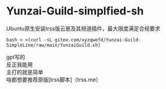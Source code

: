 # Yunzai-Guild-simplfied-sh
Ubuntu原生安装trss版云崽及其频道插件，最大限度满足合规要求  
```
bash < <(curl -sL gitee.com/xyzqwefd/Yunzai-Guild-SimpleLine/raw/main/YunzaiGuild.sh)
```
gpt写的  
反正我能用  
主打的就是简单  
啥都想要推荐原版[trss脚本]（trss.me）
